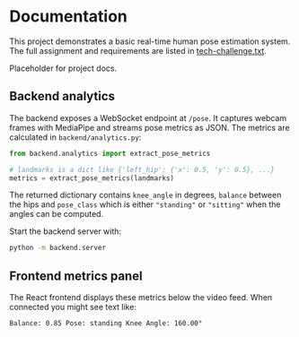 # Documentation

This project demonstrates a basic real-time human pose estimation system. The
full assignment and requirements are listed in
[tech-challenge.txt](tech-challenge.txt).

Placeholder for project docs.

## Backend analytics

The backend exposes a WebSocket endpoint at `/pose`. It captures webcam frames
with MediaPipe and streams pose metrics as JSON. The metrics are calculated in
`backend/analytics.py`:

```python
from backend.analytics import extract_pose_metrics

# landmarks is a dict like {'left_hip': {'x': 0.5, 'y': 0.5}, ...}
metrics = extract_pose_metrics(landmarks)
```

The returned dictionary contains ``knee_angle`` in degrees,
``balance`` between the hips and ``pose_class`` which is either
``"standing"`` or ``"sitting"`` when the angles can be computed.

Start the backend server with:

```bash
python -m backend.server
```

## Frontend metrics panel

The React frontend displays these metrics below the video feed. When
connected you might see text like:

```text
Balance: 0.85 Pose: standing Knee Angle: 160.00°
```
